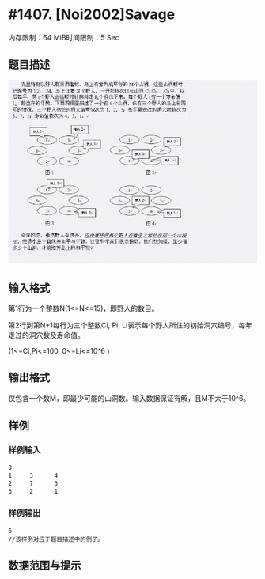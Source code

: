 # #1407. [Noi2002]Savage

内存限制：64 MiB时间限制：5 Sec

## 题目描述

![](images/1407.jpg)

## 输入格式

第1行为一个整数N(1<=N<=15)，即野人的数目。

第2行到第N+1每行为三个整数Ci, Pi, Li表示每个野人所住的初始洞穴编号，每年走过的洞穴数及寿命值。

(1<=Ci,Pi<=100, 0<=Li<=10^6 )

## 输出格式

仅包含一个数M，即最少可能的山洞数。输入数据保证有解，且M不大于10^6。

## 样例

### 样例输入

    
    3
    1     3      4
    2     7      3
    3     2      1
    

### 样例输出

    
    6
    //该样例对应于题目描述中的例子。
    
    

## 数据范围与提示
